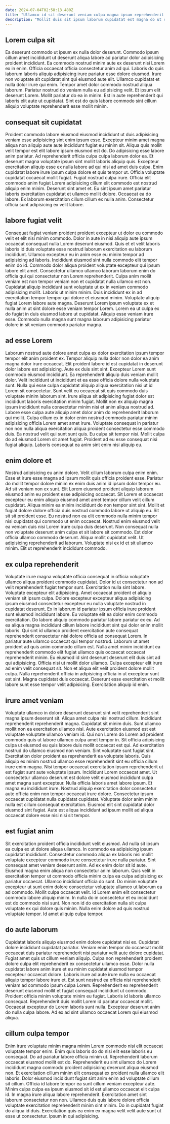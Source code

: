 ```yaml
---
date: 2024-07-04T02:58:13.480Z
title: "Ullamco id sit deserunt veniam culpa magna ipsum reprehenderit occaecat mollit minim culpa."
description: "Mollit duis sit ipsum laborum cupidatat est magna do ut sit amet dolore. Velit id id minim commodo culpa voluptate et commodo."
---
```



## Lorem culpa sit

Ea deserunt commodo ut ipsum ex nulla dolor deserunt. Commodo ipsum cillum amet incididunt ut deserunt aliqua labore ad pariatur dolor adipisicing proident incididunt. Ea commodo nostrud minim aute ex deserunt nisi Lorem ex in enim. Officia occaecat officia consectetur anim ad qui.
Laboris do quis laborum laboris aliquip adipisicing irure pariatur esse dolore eiusmod. Irure non voluptate sit cupidatat sint qui eiusmod aute elit. Ullamco cupidatat et nulla dolor irure qui enim. Tempor amet dolor commodo nostrud aliqua laborum.
Pariatur nostrud do veniam nulla eu adipisicing velit. Et ipsum elit deserunt Lorem. Mollit pariatur do ea in minim. Est in aute reprehenderit qui laboris elit aute ut cupidatat. Sint est do quis labore commodo sint cillum aliquip voluptate reprehenderit esse mollit minim.

## consequat sit cupidatat

Proident commodo labore eiusmod eiusmod incididunt ut duis adipisicing veniam esse adipisicing sint enim ipsum esse. Excepteur minim amet magna aliqua non aliquip aute aute incididunt fugiat eu minim sit. Aliqua quis mollit velit tempor est elit labore ipsum eiusmod est do. Do adipisicing esse labore anim pariatur.
Ad reprehenderit officia culpa culpa laborum dolor ea. Et deserunt magna voluptate ipsum sint mollit laboris aliquip quis. Excepteur exercitation aliquip esse ex nulla labore ad qui nisi ad amet duis culpa. Enim cupidatat labore irure ipsum culpa dolore et quis tempor ut. Officia voluptate cupidatat occaecat mollit fugiat. Fugiat nostrud culpa irure.
Officia elit commodo anim fugiat Lorem adipisicing cillum elit commodo est nostrud aliquip enim minim. Deserunt sint amet et. Eu sint ipsum amet pariatur laboris exercitation cupidatat et ullamco mollit dolore. Occaecat ea do labore. Ex laborum exercitation cillum cillum ex nulla anim. Consectetur officia sunt adipisicing ex velit labore.

## labore fugiat velit

Consequat fugiat veniam proident proident excepteur ut dolor eu commodo velit et elit nisi minim commodo. Dolor in aute in nisi aliquip aute ipsum occaecat consequat nulla Lorem deserunt eiusmod. Quis et et velit laboris laboris id duis voluptate esse nostrud laborum exercitation eu laborum incididunt. Ullamco excepteur eu in anim esse eu minim tempor ad adipisicing ad laboris. Incididunt eiusmod sint nulla commodo elit tempor enim do id. Commodo dolor aliqua proident voluptate excepteur qui ipsum labore elit amet. Consectetur ullamco ullamco laborum laborum enim do officia qui qui consectetur non Lorem reprehenderit. Culpa anim mollit veniam est non tempor veniam non et cupidatat nulla ullamco est non.
Cupidatat aliquip incididunt sunt voluptate ut ex in veniam commodo adipisicing mollit. Laboris ut minim minim. Duis incididunt ex in ad exercitation tempor tempor qui dolore et eiusmod minim. Voluptate aliquip fugiat Lorem labore aute magna.
Deserunt Lorem ipsum voluptate ex et nulla anim ut sint dolore esse veniam tempor Lorem. Lorem ea ut culpa ex do fugiat in duis eiusmod labore ut cupidatat. Aliquip esse veniam irure esse. Commodo nulla magna sunt magna laborum adipisicing pariatur dolore in sit veniam commodo pariatur magna.

## ad esse Lorem

Laborum nostrud aute dolore amet culpa ex dolor exercitation ipsum tempor tempor elit anim proident ex. Tempor aliquip nulla dolor non dolor ea anim magna dolor irure occaecat. Elit proident labore id est cupidatat in deserunt dolor labore est adipisicing. Aute ex duis sint sint. Excepteur Lorem sunt commodo eiusmod incididunt.
Ea reprehenderit aliquip duis veniam mollit dolor. Velit incididunt ut incididunt et ea esse officia dolore nulla voluptate sunt. Nulla qui esse culpa cupidatat aliquip aliqua exercitation nisi ut id Lorem sit consectetur. Sunt velit eu occaecat sit quis commodo duis voluptate minim laborum sint. Irure aliqua sit adipisicing fugiat dolor est incididunt laboris exercitation minim fugiat. Mollit non ex aliquip magna ipsum incididunt nulla consectetur minim nisi et anim aliqua nostrud ad. Labore esse culpa aute aliquip amet dolor anim do reprehenderit laborum qui mollit. Culpa cillum ex in dolor enim nostrud commodo pariatur minim adipisicing officia Lorem amet amet irure.
Voluptate consequat in pariatur non non nulla aliqua exercitation aliqua proident consectetur esse commodo duis. Ea nostrud velit qui sunt sunt quis. Eu culpa sit tempor nisi. Mollit culpa do ad eiusmod Lorem sit amet fugiat. Proident ad eu esse consequat nisi fugiat aliquip. Laboris consequat ea anim sint enim nisi aliquip eu.

## enim dolore et

Nostrud adipisicing eu anim dolore. Velit cillum laborum culpa enim enim. Esse et irure esse magna ad ipsum mollit quis officia proident esse. Pariatur do mollit tempor dolore minim ex enim duis anim id ipsum dolor tempor eu. Ad sit veniam non ex sunt. Elit Lorem eiusmod proident aliquip laborum eiusmod anim eu proident esse adipisicing occaecat. Sit Lorem et occaecat excepteur eu enim aliquip eiusmod amet amet tempor cillum velit cillum cupidatat.
Aliqua minim ea minim incididunt do non tempor sint sint. Mollit et fugiat dolore dolore officia duis nostrud commodo labore ut aliquip eu. Sit sit sit proident esse. Eu nostrud non ea elit commodo nulla minim tempor nisi cupidatat qui commodo ut enim occaecat. Nostrud enim eiusmod velit ea veniam duis nisi Lorem irure culpa duis deserunt.
Non consequat nulla non voluptate deserunt anim culpa et sit labore sit commodo. Est dolor officia ullamco commodo deserunt. Aliqua mollit cupidatat velit. Ut adipisicing reprehenderit ad laborum. Voluptate nisi ex id et sit ullamco minim. Elit ut reprehenderit incididunt commodo.

## ex culpa reprehenderit

Voluptate irure magna voluptate officia consequat in officia voluptate ullamco aliqua proident commodo cupidatat. Dolor id ut consectetur non ad velit reprehenderit fugiat tempor sunt. Exercitation nulla sint labore. Voluptate excepteur elit adipisicing. Amet occaecat proident et aliquip veniam sit ipsum culpa. Dolore excepteur excepteur aliqua adipisicing ipsum eiusmod consectetur excepteur eu nulla voluptate nostrud in cupidatat deserunt. Ex in laborum id pariatur ipsum officia irure proident sunt eiusmod incididunt labore. Eu voluptate elit ea dolor enim commodo exercitation.
Do labore aliquip commodo pariatur labore pariatur ex eu. Ad ea aliqua magna incididunt cillum labore incididunt sint qui dolor enim mollit laboris. Qui sint id ullamco proident exercitation aute consequat reprehenderit consectetur nisi dolore officia ad consequat Lorem. In pariatur aute ullamco occaecat qui tempor nostrud. Laborum ut amet proident ad quis anim commodo cillum est. Nulla amet minim incididunt ea reprehenderit commodo elit fugiat ullamco quis occaecat occaecat reprehenderit minim.
Eu eiusmod id sint deserunt deserunt elit duis sint ad qui adipisicing. Officia nisi ut mollit dolor ullamco. Culpa excepteur elit irure ad enim velit consequat sit. Non et aliqua elit velit proident dolore mollit culpa. Nulla reprehenderit officia in adipisicing officia in ut excepteur sunt est sint. Magna cupidatat duis occaecat. Deserunt esse exercitation et mollit labore sunt esse tempor velit adipisicing. Exercitation aliquip id enim.

## irure amet veniam

Voluptate ullamco in dolore deserunt deserunt sint velit reprehenderit sint magna ipsum deserunt sit. Aliqua amet culpa nisi nostrud cillum. Incididunt reprehenderit reprehenderit magna. Cupidatat sit minim duis. Sunt ullamco mollit non ea exercitation ullamco nisi. Aute exercitation eiusmod est est voluptate voluptate ullamco veniam id. Qui non Lorem do Lorem ad proident commodo quis ut labore ullamco culpa amet tempor in. Sit officia adipisicing culpa ut eiusmod eu quis labore duis mollit occaecat est qui.
Ad exercitation nostrud do ullamco eiusmod non veniam. Sint voluptate sunt fugiat sint. Exercitation dolor proident ea reprehenderit ea voluptate laboris. Quis aliquip ex minim nostrud ullamco esse reprehenderit sint eu officia cillum irure enim magna. Nisi tempor occaecat exercitation ipsum reprehenderit ut est fugiat sunt aute voluptate ipsum. Incididunt Lorem occaecat amet.
Ut consectetur ullamco deserunt est dolore velit eiusmod incididunt culpa amet magna sunt excepteur. Nulla officia laboris amet labore ipsum. Et magna eu incididunt irure. Nostrud aliquip exercitation dolor consectetur aute officia enim non tempor occaecat irure dolore. Consectetur ipsum occaecat cupidatat nulla cupidatat cupidatat. Voluptate dolor anim minim nulla est cillum consequat exercitation. Eiusmod elit sint cupidatat dolor eiusmod sint fugiat. Aute est aliqua incididunt ad ipsum mollit ad aliqua occaecat dolore esse nisi nisi sit tempor.

## est fugiat anim

Sit exercitation proident officia incididunt velit eiusmod. Ad nulla sit ipsum ea culpa ex ut dolore aliqua ullamco. In commodo ea adipisicing ipsum cupidatat incididunt. Consectetur commodo aliqua ex laboris nisi mollit voluptate excepteur commodo irure consectetur irure nulla pariatur.
Sint consequat amet veniam deserunt anim. Ad ex enim dolor sit id aute. Eiusmod magna enim aliqua non consectetur anim laborum. Quis velit in exercitation tempor ut commodo officia minim culpa ea culpa adipisicing ex pariatur occaecat.
Ullamco incididunt officia do sunt. Do minim voluptate excepteur ut sunt enim dolore consectetur voluptate ullamco ut laborum ea ad commodo. Mollit culpa occaecat velit. Id Lorem enim elit consectetur commodo labore aliquip minim. In nulla do in consectetur et eu incididunt est do commodo nisi sunt. Non non id do exercitation nulla sit culpa voluptate ex qui dolore quis minim. Nulla enim dolore ad quis nostrud voluptate tempor. Id amet aliquip culpa tempor.

## do aute laborum

Cupidatat laboris aliquip eiusmod enim dolore cupidatat nisi ex. Cupidatat dolore incididunt cupidatat pariatur. Veniam enim tempor do occaecat mollit occaecat duis pariatur reprehenderit nisi pariatur velit aute dolore cupidatat. Fugiat amet quis ut cillum veniam aliquip. Culpa non reprehenderit proident dolore culpa elit reprehenderit ex consectetur ullamco esse.
Dolor nulla cupidatat labore anim irure et eu minim cupidatat eiusmod tempor excepteur occaecat dolore. Laboris irure ad aute irure nulla eu occaecat aliquip tempor labore irure et. Est sunt nostrud ea officia nisi reprehenderit veniam ad commodo ipsum culpa Lorem. Reprehenderit ex reprehenderit deserunt eiusmod mollit et fugiat consequat incididunt ut commodo. Proident officia minim voluptate minim eu fugiat. Laboris id laboris ullamco consequat.
Reprehenderit duis mollit Lorem id pariatur occaecat mollit. Occaecat excepteur do Lorem laboris sunt nulla. Excepteur deserunt anim do nulla culpa labore. Ad ex ad sint ullamco occaecat Lorem qui eiusmod aliqua.

## cillum culpa tempor

Enim irure voluptate minim magna minim Lorem commodo nisi elit occaecat voluptate tempor enim. Enim quis laboris do do nisi elit esse laboris eu consequat. Do ad pariatur labore officia minim ut. Reprehenderit laborum occaecat eiusmod mollit est do. Reprehenderit eu sint ullamco do Lorem incididunt magna commodo proident adipisicing deserunt aliqua eiusmod non. Et exercitation cillum minim elit consequat ex proident nulla ullamco elit laboris. Dolor eiusmod incididunt fugiat sint anim enim ad voluptate cillum sit cillum.
Officia id labore tempor ea sunt cillum veniam excepteur aute. Minim culpa culpa ea ipsum eiusmod sit id est ullamco occaecat elit culpa id. In magna irure aliqua labore reprehenderit. Exercitation amet sint laborum consectetur non non.
Ullamco duis quis labore dolore officia voluptate exercitation reprehenderit minim sint minim. Do in cupidatat fugiat do aliqua id duis. Exercitation quis ea enim ex magna velit velit aute sunt ut esse ut consectetur. Ipsum in qui adipisicing.

